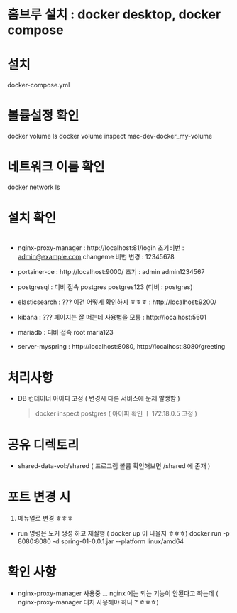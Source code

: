 # 홈브루 설치 : docker desktop, docker compose

# 설치

docker-compose.yml

# 볼륨설정 확인

docker volume ls
docker volume inspect mac-dev-docker_my-volume

# 네트워크 이름 확인

docker network ls

#

# 설치 확인

#

- nginx-proxy-manager
  : http://localhost:81/login 초기비번 : admin@example.com changeme
  비번 변경 : 12345678

- portainer-ce
  : http://localhost:9000/ 초기 : admin admin1234567

- postgresql
  : 디비 접속 postgres postgres123 (디비 : postgres)

- elasticsearch : ??? 이건 어떻게 확인하지 ㅎㅎㅎ
  : http://localhost:9200/

- kibana : ??? 페이지는 잘 떠는데 사용법을 모름
  : http://localhost:5601

- mariadb
  : 디비 접속 root maria123

- server-myspring
  : http://localhost:8080, http://localhost:8080/greeting

# 처리사항

- DB 컨테이너 아이피 고정 ( 변경시 다른 서비스에 문제 발생함 )
  > docker inspect postgres ( 아이피 확인 ㅣ 172.18.0.5 고정 )

# 공유 디렉토리

- shared-data-vol:/shared ( 프로그램 볼륨 확인해보면 /shared 에 존재 )

# 포트 변경 시

1. 메뉴얼로 변경 ㅎㅎㅎ

- run 명령은 도커 생성 하고 재실행 ( docker up 이 나을지 ㅎㅎㅎ)
  docker run -p 8080:8080 -d spring-01-0.0.1.jar --platform linux/amd64

# 확인 사항

- nginx-proxy-manager 사용중 ... nginx 에는 되는 기능이 안된다고 하는데 ( nginx-proxy-manager 대처 사용해야 하나 ? ㅎㅎㅎ)
